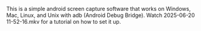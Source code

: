This is a simple android screen capture software that works on Windows, Mac, Linux, and Unix with adb (Android Debug Bridge). Watch 2025-06-20 11-52-16.mkv for a tutorial on how to set it up.
